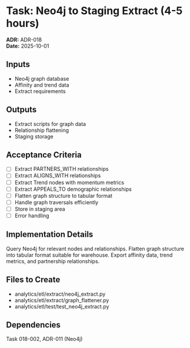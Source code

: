 # Task: Neo4j to Staging Extract (4-5 hours)
**ADR:** ADR-018  
**Date:** 2025-10-01

## Inputs
- Neo4j graph database
- Affinity and trend data
- Extract requirements

## Outputs
- Extract scripts for graph data
- Relationship flattening
- Staging storage

## Acceptance Criteria
- [ ] Extract PARTNERS_WITH relationships
- [ ] Extract ALIGNS_WITH relationships
- [ ] Extract Trend nodes with momentum metrics
- [ ] Extract APPEALS_TO demographic relationships
- [ ] Flatten graph structure to tabular format
- [ ] Handle graph traversals efficiently
- [ ] Store in staging area
- [ ] Error handling

## Implementation Details
Query Neo4j for relevant nodes and relationships. Flatten graph structure into tabular format suitable for warehouse. Export affinity data, trend metrics, and partnership relationships.

## Files to Create
- analytics/etl/extract/neo4j_extract.py
- analytics/etl/extract/graph_flattener.py
- analytics/etl/test/test_neo4j_extract.py

## Dependencies
Task 018-002, ADR-011 (Neo4j)